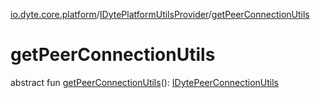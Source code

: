[io.dyte.core.platform](../index.md)/[IDytePlatformUtilsProvider](index.md)/[getPeerConnectionUtils](get-peer-connection-utils.md)

# getPeerConnectionUtils


abstract fun [getPeerConnectionUtils](get-peer-connection-utils.md)(): [IDytePeerConnectionUtils](../-i-dyte-peer-connection-utils/index.md)
